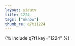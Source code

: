 ```yaml
--- 
layout: sieutv
title: 1224
tags: ["uknow"]
thumb_re: q7t11224
---
```

{% include q7t1 key="1224" %} 
